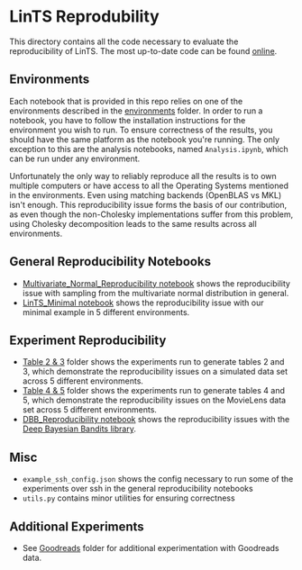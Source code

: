 # LinTS Reprodubility
This directory contains all the code necessary to evaluate the reproducibility of LinTS. The most up-to-date code can be found [online](https://github.com/fidelity/mabwiser/tree/master/examples/lints_reproducibility).

## Environments
Each notebook that is provided in this repo relies on one of the environments described in the [environments](environments) folder.
In order to run a notebook, you have to follow the installation instructions for the environment you wish to run.
To ensure correctness of the results, you should have the same platform as the notebook you're running.
The only exception to this are the analysis notebooks, named `Analysis.ipynb`, which can be run under any environment.

Unfortunately the only way to reliably reproduce all the results is to own multiple computers or have access to all the Operating Systems mentioned in the environments.
Even using matching backends (OpenBLAS vs MKL) isn't enough.
This reproducibility issue forms the basis of our contribution, as even though the non-Cholesky implementations suffer from this problem, using Cholesky decomposition leads to the same results across all environments.

## General Reproducibility Notebooks
- [Multivariate_Normal_Reproducibility notebook](Multivariate_Normal_Reproducibility.ipynb) shows the reproducibility issue with sampling from the multivariate normal distribution in general.
- [LinTS_Minimal notebook](LinTS_Minimal.ipynb) shows the reproducibility issue with our minimal example in 5 different environments.

## Experiment Reproducibility
- [Table 2 & 3](table_2_3) folder shows the experiments run to generate tables 2 and 3, which demonstrate the reproducibility issues on a simulated data set across 5 different environments.
- [Table 4 & 5](table_4_5) folder shows the experiments run to generate tables 4 and 5, which demonstrate the reproducibility issues on the MovieLens data set across 5 different environments.
- [DBB_Reproducibility notebook](DBB_Reproducibility.ipynb) shows the reproducibility issues with the [Deep Bayesian Bandits library](https://github.com/tensorflow/models/tree/archive/research/deep_contextual_bandits).

## Misc
- `example_ssh_config.json` shows the config necessary to run some of the experiments over ssh in the general reproducibility notebooks
- `utils.py` contains minor utilities for ensuring correctness

## Additional Experiments
- See [Goodreads](goodreads) folder for additional experimentation with Goodreads data.
